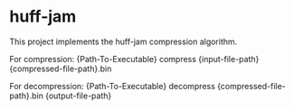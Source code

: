 # huff-jam
This project implements the huff-jam compression algorithm.

For compression:
{Path-To-Executable} compress {input-file-path} {compressed-file-path}.bin

For decompression:
{Path-To-Executable} decompress {compressed-file-path}.bin {output-file-path}
